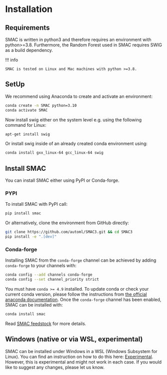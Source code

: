 # Installation

## Requirements

SMAC is written in python3 and therefore requires an environment with python>=3.8.
Furthermore, the Random Forest used in SMAC requires SWIG as a build dependency.

!!! info 

    SMAC is tested on Linux and Mac machines with python >=3.8.


## SetUp

We recommend using Anaconda to create and activate an environment:

```bash
conda create -n SMAC python=3.10
conda activate SMAC
```

Now install swig either on the system level e.g. using the following command for Linux:
```bash
apt-get install swig
```

Or install swig inside of an already created conda environment using:

```bash
conda install gxx_linux-64 gcc_linux-64 swig
```

## Install SMAC
You can install SMAC either using PyPI or Conda-forge.

### PYPI
To install SMAC with PyPI call:

```bash
pip install smac
```

Or alternatively, clone the environment from GitHub directly:

```bash
git clone https://github.com/automl/SMAC3.git && cd SMAC3
pip install -e ".[dev]"
```

### Conda-forge

Installing SMAC from the `conda-forge` channel can be achieved by adding `conda-forge` to your channels with:

```bash
conda config --add channels conda-forge
conda config --set channel_priority strict
```

You must have `conda >= 4.9` installed. To update conda or check your current conda version, please follow the instructions from [the official anaconda documentation](https://docs.anaconda.com/anaconda/install/update-version/). Once the `conda-forge` channel has been enabled, SMAC can be installed with:

```bash
conda install smac
```

Read [SMAC feedstock](https://github.com/conda-forge/smac-feedstock) for more details.

## Windows (native or via WSL, experimental)

SMAC can be installed under Windows in a WSL (Windows Subsystem for Linux). 
You can find an instruction on how to do this here: [Experimental](./10_experimental.md).
However, this is experimental and might not work in each case. 
If you would like to suggest any changes, please let us know. 
